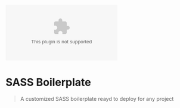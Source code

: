 ![Logo SASS Boilerplate](https://github.com/S4nG0/sass-boilerplate/blob/master/media/logo.ai)
# SASS Boilerplate
> A customized SASS boilerplate reayd to deploy for any project
